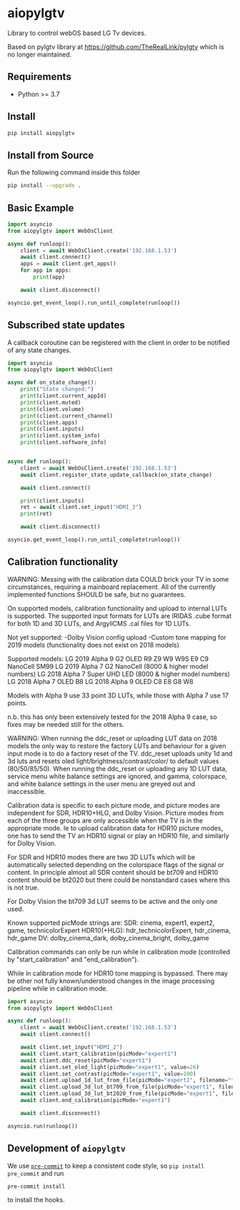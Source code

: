 # aiopylgtv
Library to control webOS based LG Tv devices.

Based on pylgtv library at https://github.com/TheRealLink/pylgtv which is no longer maintained.

## Requirements
- Python >= 3.7

## Install
```bash
pip install aiopylgtv
```

## Install from Source
Run the following command inside this folder
```bash
pip install --upgrade .
```

## Basic Example

```python
import asyncio
from aiopylgtv import WebOsClient

async def runloop():
    client = await WebOsClient.create('192.168.1.53')
    await client.connect()
    apps = await client.get_apps()
    for app in apps:
        print(app)

    await client.disconnect()

asyncio.get_event_loop().run_until_complete(runloop())
```

## Subscribed state updates
A callback coroutine can be registered with the client in order to be notified of any state changes.
```python
import asyncio
from aiopylgtv import WebOsClient

async def on_state_change():
    print("State changed:")
    print(client.current_appId)
    print(client.muted)
    print(client.volume)
    print(client.current_channel)
    print(client.apps)
    print(client.inputs)
    print(client.system_info)
    print(client.software_info)


async def runloop():
    client = await WebOsClient.create('192.168.1.53')
    await client.register_state_update_callback(on_state_change)

    await client.connect()

    print(client.inputs)
    ret = await client.set_input("HDMI_3")
    print(ret)

    await client.disconnect()

asyncio.get_event_loop().run_until_complete(runloop())
```

## Calibration functionality
WARNING: Messing with the calibration data COULD brick your TV in some circumstances, requiring a mainboard replacement.
All of the currently implemented functions SHOULD be safe, but no guarantees.

On supported models, calibration functionality and upload to internal LUTs is supported.  The supported input formats for LUTs are IRIDAS .cube format for both 1D and 3D LUTs, and ArgyllCMS .cal files for 1D LUTs.

Not yet supported:
-Dolby Vision config upload
-Custom tone mapping for 2019 models (functionality does not exist on 2018 models)

Supported models:
LG 2019 Alpha 9 G2 OLED R9 Z9 W9 W9S E9 C9 NanoCell SM99
LG 2019 Alpha 7 G2 NanoCell (8000 & higher model numbers)
LG 2018 Alpha 7 Super UHD LED (8000 & higher model numbers)
LG 2018 Alpha 7 OLED B8
LG 2018 Alpha 9 OLED C8 E8 G8 W8

Models with Alpha 9 use 33 point 3D LUTs, while those with Alpha 7 use 17 points.

n.b. this has only been extensively tested for the 2018 Alpha 9 case, so fixes may be needed still for the others.

WARNING:  When running the ddc_reset or uploading LUT data on 2018 models the only way to restore the factory
LUTs and behaviour for a given input mode is to do a factory reset of the TV.
ddc_reset uploads unity 1d and 3d luts and resets oled light/brightness/contrast/color/ to default values (80/50/85/50).
When running the ddc_reset or uploading any 1D LUT data, service menu white balance settings are ignored, and gamma,
colorspace, and white balance settings in the user menu are greyed out and inaccessible.

Calibration data is specific to each picture mode, and picture modes are independent for SDR, HDR10+HLG, and Dolby Vision.
Picture modes from each of the three groups are only accessible when the TV is in the appropriate mode.  Ie to upload
calibration data for HDR10 picture modes, one has to send the TV an HDR10 signal or play an HDR10 file, and similarly
for Dolby Vision.

For SDR and HDR10 modes there are two 3D LUTs which will be automatically selected depending on the colorspace flags of the signal
or content.  In principle almost all SDR content should be bt709 and HDR10 content should be bt2020 but there could be
nonstandard cases where this is not true.

For Dolby Vision the bt709 3d LUT seems to be active and the only one used.

Known supported picMode strings are:
SDR: cinema, expert1, expert2, game, technicolorExpert
HDR10(+HLG): hdr_technicolorExpert, hdr_cinema, hdr_game
DV: dolby_cinema_dark, dolby_cinema_bright, dolby_game

Calibration commands can only be run while in calibration mode (controlled by "start_calibration" and "end_calibration").

While in calibration mode for HDR10 tone mapping is bypassed.
There may be other not fully known/understood changes in the image processing pipeline while in calibration mode.

```python
import asyncio
from aiopylgtv import WebOsClient

async def runloop():
    client = await WebOsClient.create('192.168.1.53')
    await client.connect()

    await client.set_input("HDMI_2")
    await client.start_calibration(picMode="expert1")
    await client.ddc_reset(picMode="expert1")
    await client.set_oled_light(picMode="expert1", value=26)
    await client.set_contrast(picMode="expert1", value=100)
    await client.upload_1d_lut_from_file(picMode="expert1", filename="test.cal")
    await client.upload_3d_lut_bt709_from_file(picMode="expert1", filename="test3d.cube")
    await client.upload_3d_lut_bt2020_from_file(picMode="expert1", filename="test3d.cube")
    await client.end_calibration(picMode="expert1")

    await client.disconnect()

asyncio.run(runloop())
```

## Development of `aiopylgtv`

We use [`pre-commit`](https://pre-commit.com) to keep a consistent code style, so ``pip install pre_commit`` and run
```bash
pre-commit install
```
to install the hooks.
